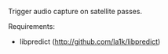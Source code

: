 Trigger audio capture on satellite passes. 

Requirements: 

* libpredict (http://github.com/la1k/libpredict)
